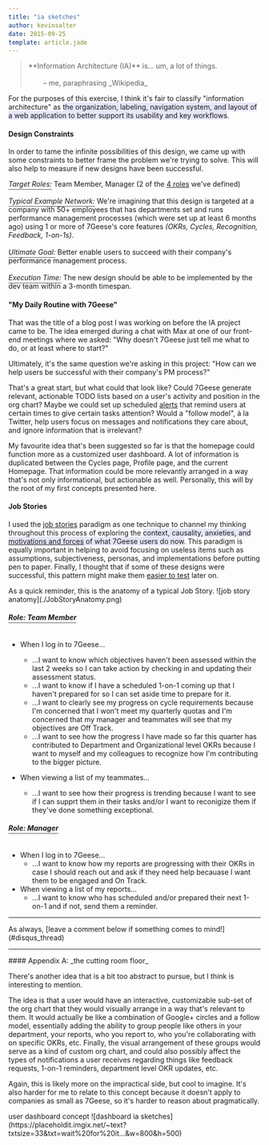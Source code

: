 ```yaml
---
title: "ia sketches"
author: kevinsalter
date: 2015-09-25
template: article.jade
---
```


<blockquote>
    **Information Architecture (IA)** is... um, a lot of things.<br><br>
    <div style="margin-left: 30px;">– me, paraphrasing _Wikipedia_</div>
</blockquote>

For the purposes of this exercise, I think it's fair to classify "information architecture" as <span style="background: lavender;">the organization, labeling, navigation system, and layout of a web application to better support its usability and key workflows</span>.

<span class="more"></span>

#### Design Constraints

In order to tame the infinite possibilities of this design, we came up with some constraints to better frame the problem we're trying to solve.  This will also help to measure if new designs have been successful.

_<span style="border-bottom: 1px solid #555;padding-bottom: 2px;">Target Roles:</span>_ Team Member, Manager (2 of the [4 roles](https://7geese.atlassian.net/wiki/display/PD/Compiled+Workflows) we've defined)<br><br>
_<span style="border-bottom: 1px solid #555;padding-bottom: 2px;">Typical Example Network:</span>_ We're imagining that this design is targeted at a company with 50+ employees that has departments set and runs performance management processes (which were set up at least 6 months ago) using 1 or more of 7Geese's core features _(OKRs, Cycles, Recognition, Feedback, 1-on-1s)_.<br><br>
_<span style="border-bottom: 1px solid #555;padding-bottom: 2px;">Ultimate Goal:</span>_ Better enable users to succeed with their company's performance management process.<br><br>
_<span style="border-bottom: 1px solid #555;padding-bottom: 2px;">Execution Time:</span>_ The new design should be able to be implemented by the dev team within a 3-month timespan.

#### "My Daily Routine with 7Geese"

That was the title of a blog post I was working on before the IA project came to be.  The idea emerged during a chat with Max at one of our front-end meetings where we asked: "Why doesn't 7Geese just tell me what to do, or at least where to start?"

Ultimately, it's the same question we're asking in this project: "How can we help users be successful with their company's PM process?"

That's a great start, but what could that look like?  Could 7Geese generate relevant, actionable TODO lists based on a user's activity and position in the org chart?  Maybe we could set up scheduled [alerts](http://sketches.kevinsalter.me/articles/2-1-on-1-alert/) that remind users at certain times to give certain tasks attention?  Would a "follow model", à la Twitter, help users focus on messages and notifications they care about, and ignore information that is irrelevant?

My favourite idea that's been suggested so far is that the homepage could function more as a customized user dashboard.  A lot of information is duplicated between the Cycles page, Profile page, and the current Homepage.  That information could be more relevantly arranged in a way that's not only informational, but actionable as well.  Personally, this will by the root of my first concepts presented here.

#### Job Stories

I used the [job stories](https://blog.intercom.io/using-job-stories-design-features-ui-ux/) paradigm as one technique to channel my thinking throughout this process of exploring the <span style="background: lavender;">context, causality, anxieties, and [motivations and forces](https://medium.com/the-job-to-be-done/5-tips-for-writing-a-job-story-7c9092911fc9#21ab) of what 7Geese users do now</span>.  This paradigm is equally important in helping to avoid focusing on useless items such as assumptions, subjectiveness, personas, and implementations before putting pen to paper.  Finally, I thought that if some of these designs were successful, this pattern might make them [easier to test](https://robots.thoughtbot.com/test-driven-product-design) later on.

<span class="annotation">
    As a quick reminder, this is the anatomy of a typical Job Story.
</span>
![job story anatomy](./JobStoryAnatomy.png)

##### <span style="display: inline-block;border-bottom: 1px solid #555;padding-bottom: 2px;margin-bottom: 10px;">Role: Team Member</span>

- When I log in to 7Geese...
    - ...I want to know which objectives haven't been assessed within the last 2 weeks so I can take action by checking in and updating their assessment status.
    - ...I want to know if I have a scheduled 1-on-1 coming up that I haven't prepared for so I can set aside time to prepare for it.
    - ...I want to clearly see my progress on cycle requirements because I'm concerned that I won't meet my quarterly quotas and I'm concerned that my manager and teammates will see that my objectives are Off Track.
    - ...I want to see how the progress I have made so far this quarter has contributed to Department and Organizational level OKRs because I want to myself and my colleagues to recognize how I'm contributing to the bigger picture.

- When viewing a list of my teammates...
    - ...I want to see how their progress is trending because I want to see if I can supprt them in their tasks and/or I want to reconigize them if they've done something exceptional.

##### <span style="display: inline-block;border-bottom: 1px solid #555;padding-bottom: 2px;margin-bottom: 10px;">Role: Manager</span>

- When I log in to 7Geese...
    - ...I want to know how my reports are progressing with their OKRs in case I should reach out and ask if they need help becauase I want them to be engaged and On Track.
- When viewing a list of my reports...
    - ...I want to know who has scheduled and/or prepared their next 1-on-1 and if not, send them a reminder.

<hr>
As always, [leave a comment below if something comes to mind!](#disqus_thread)
<hr>
#### Appendix A: _the cutting room floor_

There's another idea that is a bit too abstract to pursue, but I think is interesting to mention.

The idea is that a user would have an interactive, customizable sub-set of the org chart that they would visually arrange in a way that's relevant to them. It would actually be like a combination of Google+ circles and a follow model, essentially adding the ability to group people like others in your department, your reports, who you report to, who you're collaborating with on specific OKRs, etc.  Finally, the visual arrangement of these groups would serve as a kind of custom org chart, and could also possibly affect the types of notifications a user receives regarding things like feedback requests, 1-on-1 reminders, department level OKR updates, etc.

Again, this is likely more on the impractical side, but cool to imagine.  It's also harder for me to relate to this concept because it doesn't apply to companies as small as 7Geese, so it's harder to reason about pragmatically.

<p class="article-end"></p>

<span class="annotation">
    user dashboard concept
</span>
![dashboard ia sketches](https://placeholdit.imgix.net/~text?txtsize=33&txt=wait%20for%20it...&w=800&h=500)
